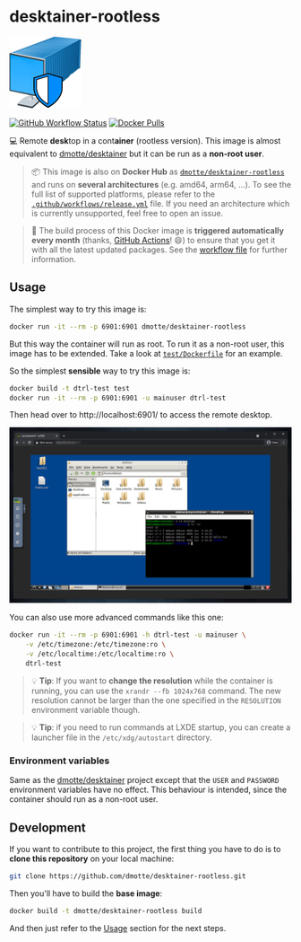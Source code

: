 # desktainer-rootless

![icon](icon-128.png)

[![GitHub Workflow Status](https://img.shields.io/github/workflow/status/dmotte/desktainer-rootless/release?logo=github&style=flat-square)](https://github.com/dmotte/desktainer-rootless/actions)
[![Docker Pulls](https://img.shields.io/docker/pulls/dmotte/desktainer-rootless?logo=docker&style=flat-square)](https://hub.docker.com/r/dmotte/desktainer-rootless)

:computer: Remote **desk**top in a cont**ainer** (rootless version). This image is almost equivalent to [dmotte/desktainer](https://github.com/dmotte/desktainer) but it can be run as a **non-root user**.

> :package: This image is also on **Docker Hub** as [`dmotte/desktainer-rootless`](https://hub.docker.com/r/dmotte/desktainer-rootless) and runs on **several architectures** (e.g. amd64, arm64, ...). To see the full list of supported platforms, please refer to the [`.github/workflows/release.yml`](.github/workflows/release.yml) file. If you need an architecture which is currently unsupported, feel free to open an issue.

> :calendar: The build process of this Docker image is **triggered automatically every month** (thanks, [GitHub Actions](https://github.com/features/actions)! :smile:) to ensure that you get it with all the latest updated packages. See the [workflow file](.github/workflows/release.yml) for further information.

## Usage

The simplest way to try this image is:

```bash
docker run -it --rm -p 6901:6901 dmotte/desktainer-rootless
```

But this way the container will run as root. To run it as a non-root user, this image has to be extended. Take a look at [`test/Dockerfile`](test/Dockerfile) for an example.

So the simplest **sensible** way to try this image is:

```bash
docker build -t dtrl-test test
docker run -it --rm -p 6901:6901 -u mainuser dtrl-test
```

Then head over to http://localhost:6901/ to access the remote desktop.

![Screenshot](screen-01.png)

You can also use more advanced commands like this one:

```bash
docker run -it --rm -p 6901:6901 -h dtrl-test -u mainuser \
    -v /etc/timezone:/etc/timezone:ro \
    -v /etc/localtime:/etc/localtime:ro \
    dtrl-test
```

> :bulb: **Tip**: If you want to **change the resolution** while the container is running, you can use the `xrandr --fb 1024x768` command. The new resolution cannot be larger than the one specified in the `RESOLUTION` environment variable though.

> :bulb: **Tip**: if you need to run commands at LXDE startup, you can create a launcher file in the `/etc/xdg/autostart` directory.

### Environment variables

Same as the [dmotte/desktainer](https://github.com/dmotte/desktainer) project except that the `USER` and `PASSWORD` environment variables have no effect. This behaviour is intended, since the container should run as a non-root user.

## Development

If you want to contribute to this project, the first thing you have to do is to **clone this repository** on your local machine:

```bash
git clone https://github.com/dmotte/desktainer-rootless.git
```

Then you'll have to build the **base image**:

```bash
docker build -t dmotte/desktainer-rootless build
```

And then just refer to the [Usage](#usage) section for the next steps.
